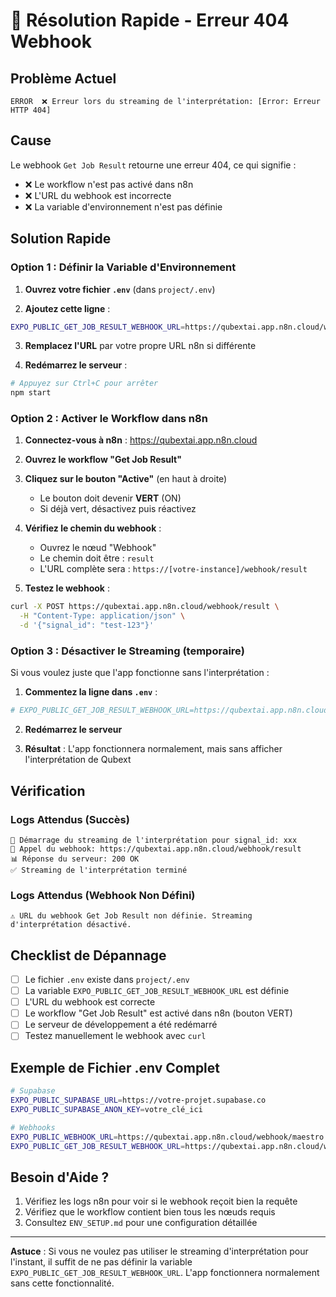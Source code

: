 # 🚨 Résolution Rapide - Erreur 404 Webhook

## Problème Actuel

```
ERROR  ❌ Erreur lors du streaming de l'interprétation: [Error: Erreur HTTP 404]
```

## Cause

Le webhook `Get Job Result` retourne une erreur 404, ce qui signifie :
- ❌ Le workflow n'est pas activé dans n8n
- ❌ L'URL du webhook est incorrecte
- ❌ La variable d'environnement n'est pas définie

## Solution Rapide

### Option 1 : Définir la Variable d'Environnement

1. **Ouvrez votre fichier `.env`** (dans `project/.env`)

2. **Ajoutez cette ligne** :
```bash
EXPO_PUBLIC_GET_JOB_RESULT_WEBHOOK_URL=https://qubextai.app.n8n.cloud/webhook/result
```

3. **Remplacez l'URL** par votre propre URL n8n si différente

4. **Redémarrez le serveur** :
```bash
# Appuyez sur Ctrl+C pour arrêter
npm start
```

### Option 2 : Activer le Workflow dans n8n

1. **Connectez-vous à n8n** : https://qubextai.app.n8n.cloud

2. **Ouvrez le workflow "Get Job Result"**

3. **Cliquez sur le bouton "Active"** (en haut à droite)
   - Le bouton doit devenir **VERT** (ON)
   - Si déjà vert, désactivez puis réactivez

4. **Vérifiez le chemin du webhook** :
   - Ouvrez le nœud "Webhook"
   - Le chemin doit être : `result`
   - L'URL complète sera : `https://[votre-instance]/webhook/result`

5. **Testez le webhook** :
```bash
curl -X POST https://qubextai.app.n8n.cloud/webhook/result \
  -H "Content-Type: application/json" \
  -d '{"signal_id": "test-123"}'
```

### Option 3 : Désactiver le Streaming (temporaire)

Si vous voulez juste que l'app fonctionne sans l'interprétation :

1. **Commentez la ligne dans `.env`** :
```bash
# EXPO_PUBLIC_GET_JOB_RESULT_WEBHOOK_URL=https://qubextai.app.n8n.cloud/webhook/result
```

2. **Redémarrez le serveur**

3. **Résultat** : L'app fonctionnera normalement, mais sans afficher l'interprétation de Qubext

## Vérification

### Logs Attendus (Succès)

```
🎯 Démarrage du streaming de l'interprétation pour signal_id: xxx
📡 Appel du webhook: https://qubextai.app.n8n.cloud/webhook/result
📊 Réponse du serveur: 200 OK
✅ Streaming de l'interprétation terminé
```

### Logs Attendus (Webhook Non Défini)

```
⚠️ URL du webhook Get Job Result non définie. Streaming d'interprétation désactivé.
```

## Checklist de Dépannage

- [ ] Le fichier `.env` existe dans `project/.env`
- [ ] La variable `EXPO_PUBLIC_GET_JOB_RESULT_WEBHOOK_URL` est définie
- [ ] L'URL du webhook est correcte
- [ ] Le workflow "Get Job Result" est activé dans n8n (bouton VERT)
- [ ] Le serveur de développement a été redémarré
- [ ] Testez manuellement le webhook avec `curl`

## Exemple de Fichier .env Complet

```bash
# Supabase
EXPO_PUBLIC_SUPABASE_URL=https://votre-projet.supabase.co
EXPO_PUBLIC_SUPABASE_ANON_KEY=votre_clé_ici

# Webhooks
EXPO_PUBLIC_WEBHOOK_URL=https://qubextai.app.n8n.cloud/webhook/maestro
EXPO_PUBLIC_GET_JOB_RESULT_WEBHOOK_URL=https://qubextai.app.n8n.cloud/webhook/result
```

## Besoin d'Aide ?

1. Vérifiez les logs n8n pour voir si le webhook reçoit bien la requête
2. Vérifiez que le workflow contient bien tous les nœuds requis
3. Consultez `ENV_SETUP.md` pour une configuration détaillée

---

**Astuce** : Si vous ne voulez pas utiliser le streaming d'interprétation pour l'instant, il suffit de ne pas définir la variable `EXPO_PUBLIC_GET_JOB_RESULT_WEBHOOK_URL`. L'app fonctionnera normalement sans cette fonctionnalité.

